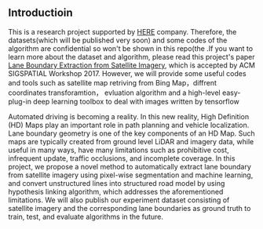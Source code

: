 ## Introductioin
This is a research project supported by [HERE](https://www.here.com/en) company.
Therefore, the datasets(which will be published very soon) and some codes of the algorithm are confidential so won't be shown in this repo(the .If you want to learn more about the dataset and algorithm, please read this project's paper [Lane Boundary Extraction from Satellite Imagery](AUTONOMOUSGIS_2017_paper_3.pdf), which is accepted by ACM SIGSPATIAL Workshop 2017. However, we will provide some useful codes and tools such as satellite map retriving from Bing Map，diffrent coordinates transforamtion， evluation algorithm and a high-level easy-plug-in deep learning toolbox to deal with images written by tensorflow


Automated driving is becoming a reality. In this new reality, High
Definition (HD) Maps play an important role in path planning and
vehicle localization. Lane boundary geometry is one of the key components
of an HD Map. Such maps are typically created from ground
level LiDAR and imagery data, while useful in many ways, have
many limitations such as prohibitive cost, infrequent update, traffic
occlusions, and incomplete coverage. In this project, we propose
a novel method to automatically extract lane boundary from satellite
imagery using pixel-wise segmentation and machine learning,
and convert unstructured lines into structured road model by using
hypothesis linking algorithm, which addresses the aforementioned
limitations. We will also publish our experiment dataset consisting of
satellite imagery and the corresponding lane boundaries as ground
truth to train, test, and evaluate algorithms in the future.

